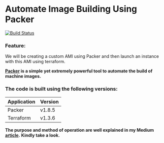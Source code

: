 # Automate Image Building Using Packer

[![Build Status](https://travis-ci.org/joemccann/dillinger.svg?branch=master)](https://travis-ci.org/joemccann/dillinger)

### Feature:
We will be creating a custom AMI using Packer and then launch an instance with this AMI using terraform.

**[Packer](https://www.packer.io/) is a simple yet extremely powerful tool to automate the build of machine images.**

### The code is built using the following versions:
| Application | Version |
| ------ | ------ |
| Packer | v1.8.5 |
| Terraform | v1.3.6 |

**The purpose and method of operation are well explained in my Medium [article](https://medium.com/@ssksreehari/automate-image-building-using-packer-2938b624d7d4).**
**Kindly take a look.**
